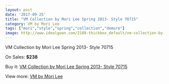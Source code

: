 ```yaml
---
layout: post
date: '2017-09-25'
title: "VM Collection by Mori Lee Spring 2013- Style 70715"
category: VM by Mori Lee
tags: ["mori","style","spring","collection","demure"]
image: http://www.idealgown.com/2189-thickbox_default/vm-collection-by-mori-lee-spring-2013-style-70715.jpg
---
```

VM Collection by Mori Lee Spring 2013- Style 70715

On Sales: **$238**
<a href="https://www.idealgown.com/en/vm-by-mori-lee/1030-vm-collection-by-mori-lee-spring-2013-style-70715.html"><amp-img layout="responsive" width="600" height="600" src="//www.idealgown.com/2189-thickbox_default/vm-collection-by-mori-lee-spring-2013-style-70715.jpg" alt="VM Collection by Mori Lee Spring 2013- Style 70715 0" /></a>
<a href="https://www.idealgown.com/en/vm-by-mori-lee/1030-vm-collection-by-mori-lee-spring-2013-style-70715.html"><amp-img layout="responsive" width="600" height="600" src="//www.idealgown.com/2191-thickbox_default/vm-collection-by-mori-lee-spring-2013-style-70715.jpg" alt="VM Collection by Mori Lee Spring 2013- Style 70715 1" /></a>
<a href="https://www.idealgown.com/en/vm-by-mori-lee/1030-vm-collection-by-mori-lee-spring-2013-style-70715.html"><amp-img layout="responsive" width="600" height="600" src="//www.idealgown.com/2190-thickbox_default/vm-collection-by-mori-lee-spring-2013-style-70715.jpg" alt="VM Collection by Mori Lee Spring 2013- Style 70715 2" /></a>

Buy it: [VM Collection by Mori Lee Spring 2013- Style 70715](https://www.idealgown.com/en/vm-by-mori-lee/1030-vm-collection-by-mori-lee-spring-2013-style-70715.html "VM Collection by Mori Lee Spring 2013- Style 70715")

View more: [VM by Mori Lee](https://www.idealgown.com/en/13-vm-by-mori-lee "VM by Mori Lee")